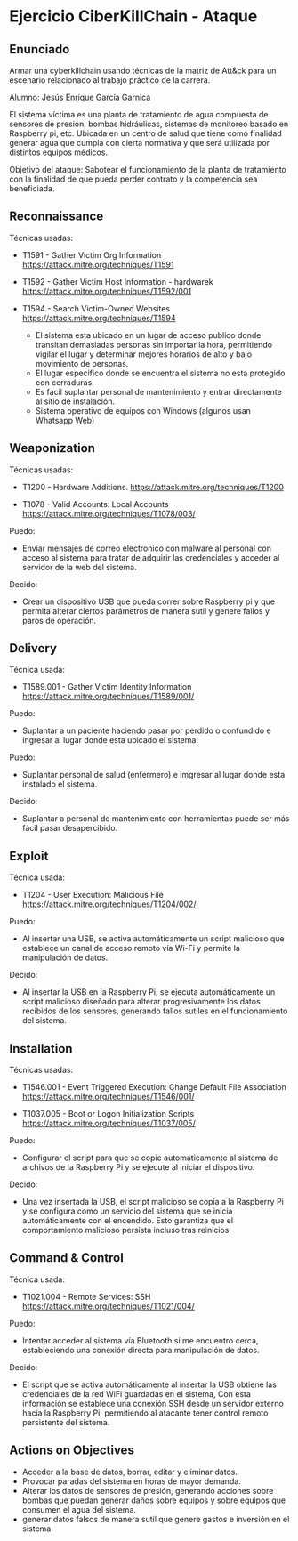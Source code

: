 # Ejercicio CiberKillChain - Ataque


## Enunciado

Armar una cyberkillchain usando técnicas de la matriz de Att&ck para un escenario relacionado al trabajo práctico de la carrera.

Alumno: Jesús Enrique García Garnica

El sistema víctima es una planta de tratamiento de agua compuesta de sensores de presión, bombas hidráulicas, sistemas de monitoreo basado en Raspberry pi, etc. Ubicada en un centro de salud que tiene como finalidad generar agua que cumpla con cierta normativa y que será utilizada por distintos equipos médicos.

Objetivo del ataque: Sabotear el funcionamiento de la planta de tratamiento con la finalidad de que pueda perder contrato y la competencia sea beneficiada.

## Reconnaissance
Técnicas usadas:
- T1591 - Gather Victim Org Information
https://attack.mitre.org/techniques/T1591

- T1592 - Gather Victim Host Information - hardwarek
https://attack.mitre.org/techniques/T1592/001

- T1594 - Search Victim-Owned Websites
https://attack.mitre.org/techniques/T1594

  - El sistema esta ubicado en un lugar de acceso publico donde transitan demasiadas personas sin importar la hora, permitiendo vigilar el lugar y determinar mejores horarios de alto y bajo movimiento de personas.
  - El lugar especifico donde se encuentra el sistema no esta protegido con cerraduras.
  - Es facil suplantar personal de mantenimiento y entrar directamente al sitio de instalación.
  - Sistema operativo de equipos con Windows (algunos usan Whatsapp Web)  

## Weaponization
Técnicas usadas:
- T1200 - Hardware Additions.
https://attack.mitre.org/techniques/T1200

- T1078 - Valid Accounts: Local Accounts
https://attack.mitre.org/techniques/T1078/003/

Puedo:
- Enviar mensajes de correo electronico con malware al personal con acceso al sistema para tratar de adquirir las credenciales y acceder al servidor de la web del sistema.

Decido:
- Crear un dispositivo USB que pueda correr sobre Raspberry pi y que permita alterar ciertos parámetros de manera sutil y genere fallos y paros de operación.

## Delivery
Técnica usada:
- T1589.001 - Gather Victim Identity Information
https://attack.mitre.org/techniques/T1589/001/

Puedo:
- Suplantar a un paciente haciendo pasar por perdido o confundido e ingresar al lugar donde esta ubicado el sistema.

Puedo:
- Suplantar personal de salud (enfermero) e imgresar al lugar donde esta instalado el sistema.

Decido:
- Suplantar a personal de mantenimiento con herramientas puede ser más fácil pasar desapercibido.

## Exploit 
Técnica usada:
- T1204 - User Execution: Malicious File
https://attack.mitre.org/techniques/T1204/002/

Puedo:
- Al insertar una USB, se activa automáticamente un script malicioso que establece un canal de acceso remoto vía Wi-Fi y permite la manipulación de datos.

Decido:
- Al insertar la USB en la Raspberry Pi, se ejecuta automáticamente un script malicioso diseñado para alterar progresivamente los datos recibidos de los sensores, generando fallos sutiles en el funcionamiento del sistema. 

## Installation
Técnicas usadas:
- T1546.001 - Event Triggered Execution: Change Default File Association
https://attack.mitre.org/techniques/T1546/001/

- T1037.005 - Boot or Logon Initialization Scripts
https://attack.mitre.org/techniques/T1037/005/

Puedo:
- Configurar el script para que se copie automáticamente al sistema de archivos de la Raspberry Pi y se ejecute al iniciar el dispositivo.

Decido:
- Una vez insertada la USB, el script malicioso se copia a la Raspberry Pi y se configura como un servicio del sistema que se inicia automáticamente con el encendido. Esto garantiza que el comportamiento malicioso persista incluso tras reinicios.

## Command & Control
Técnica usada:
- T1021.004 - Remote Services: SSH
https://attack.mitre.org/techniques/T1021/004/

Puedo:
- Intentar acceder al sistema vía Bluetooth si me encuentro cerca, estableciendo una conexión directa para manipulación de datos.

Decido:
- El script que se activa automáticamente al insertar la USB obtiene las credenciales de la red WiFi guardadas en el sistema, Con esta información se establece una conexión SSH desde un servidor externo hacia la Raspberry Pi, permitiendo al atacante tener control remoto persistente del sistema.
  
## Actions on Objectives
  - Acceder a la base de datos, borrar, editar y eliminar datos.
  - Provocar paradas del sistema en horas de mayor demanda.
  - Alterar los datos de sensores de presión, generando acciones sobre bombas que puedan generar daños sobre equipos y sobre equipos que consumen el agua del sistema.
  - generar datos falsos de manera sutil que genere gastos e inversión en el sistema.
